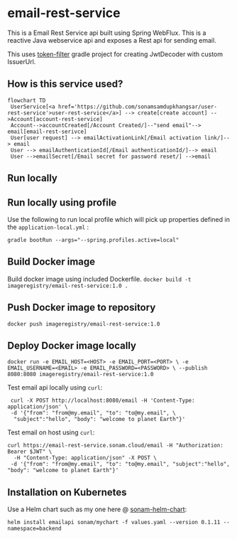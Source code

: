 # email-rest-service

This is a Email Rest Service api built using Spring WebFlux. 
This is a reactive Java webservice api and exposes a Rest api for sending email.

This uses [token-filter](https://github.com/sonamsamdupkhangsar/token-filter) gradle project for creating JwtDecoder with custom IssuerUrl.

## How is this service used?
```mermaid
flowchart TD
 UserService[<a href='https://github.com/sonamsamdupkhangsar/user-rest-service'>user-rest-service</a>] --> create[create account] -->Account[account-rest-service]
 Account-->accountCreated[/Account Created/]--"send email"--> email[email-rest-serivce]
 User[user request] --> emailActivationLink[/Email activation link/]--> email 
 User --> emailAuthenticationId[/Email authenticationId/]--> email
 User -->emailSecret[/Email secret for password reset/] -->email
```

## Run locally

## Run locally using profile
Use the following to run local profile which will pick up properties defined in the `application-local.yml` :

```
gradle bootRun --args="--spring.profiles.active=local"
```
 
## Build Docker image

Build docker image using included Dockerfile.
`docker build -t imageregistry/email-rest-service:1.0 .` 

## Push Docker image to repository
`docker push imageregistry/email-rest-service:1.0`

## Deploy Docker image locally
`docker run -e EMAIL_HOST=<HOST> -e EMAIL_PORT=<PORT> \
 -e EMAIL_USERNAME=<EMAIL> -e EMAIL_PASSWORD=<PASSWORD> \
 --publish 8080:8080 imageregistry/email-rest-service:1.0`

Test email api locally using `curl`:

````
 curl -X POST http://localhost:8080/email -H 'Content-Type: application/json' \
 -d '{"from": "from@my.email", "to": "to@my.email", \
  "subject":"hello", "body": "welcome to planet Earth"}'
 ```` 
Test email on host using `curl`:
```
curl https://email-rest-service.sonam.cloud/email -H "Authorization: Bearer $JWT" \
  -H "Content-Type: application/json" -X POST \
 -d '{"from": "from@my.email", "to": "to@my.email", "subject":"hello", "body": "welcome to planet Earth"}'
  ```
## Installation on Kubernetes
Use a Helm chart such as my one here @ [sonam-helm-chart](https://github.com/sonamsamdupkhangsar/sonam-helm-chart):

```helm install emailapi sonam/mychart -f values.yaml --version 0.1.11 --namespace=backend```
